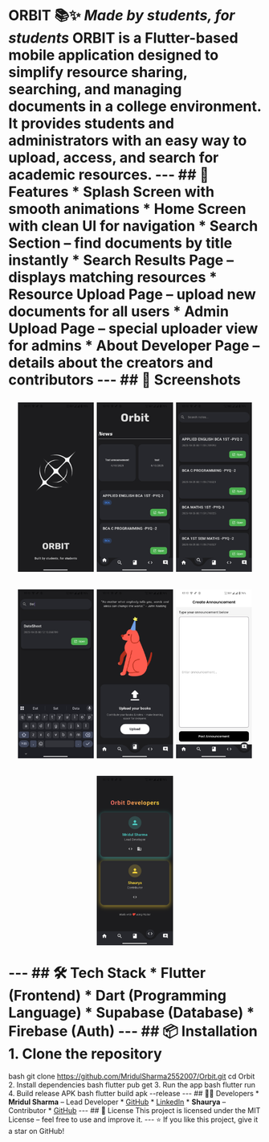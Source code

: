 # ORBIT 📚✨ *Made by students, for students* ORBIT is a Flutter-based mobile application designed to simplify **resource sharing, searching, and managing documents** in a college environment. It provides students and administrators with an easy way to upload, access, and search for academic resources. --- ## 🚀 Features * **Splash Screen** with smooth animations * **Home Screen** with clean UI for navigation * **Search Section** – find documents by title instantly * **Search Results Page** – displays matching resources * **Resource Upload Page** – upload new documents for all users * **Admin Upload Page** – special uploader view for admins * **About Developer Page** – details about the creators and contributors --- ## 📸 Screenshots <p align="center"> <img src="flutter_03.png" alt="Splash" width="30%"/> <img src="flutter_01.png" alt="Main" width="30%"/> <img src="flutter_05.png" alt="Search" width="30%"/> </p> <p align="center"> <img src="flutter_06.png" alt="Search Results" width="30%"/> <img src="flutter_07.png" alt="Upload" width="30%"/> <img src="flutter_09.png" alt="Admin Upload" width="30%"/> </p> <p align="center"> <img src="flutter_08.png" alt="About Developer" width="30%"/> </p> --- ## 🛠️ Tech Stack * **Flutter** (Frontend) * **Dart** (Programming Language) * **Supabase** (Database) * **Firebase** (Auth) --- ## 📦 Installation 1. Clone the repository
bash
   git clone https://github.com/MridulSharma2552007/Orbit.git
   cd Orbit
2. Install dependencies
bash
   flutter pub get
3. Run the app
bash
   flutter run
4. Build release APK
bash
   flutter build apk --release
--- ## 👨‍💻 Developers * **Mridul Sharma** – Lead Developer * [GitHub](https://github.com/MridulSharma2552007) * [LinkedIn](https://www.linkedin.com/in/mridul-sharma-a48604319/) * **Shaurya** – Contributor * [GitHub](https://github.com/Shaurya0987) --- ## 📜 License This project is licensed under the MIT License – feel free to use and improve it. --- ⭐ If you like this project, give it a star on GitHub!